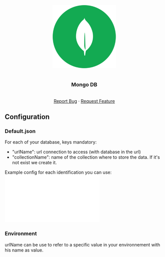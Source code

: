 <div align="center">
    <a href="https://www.kexa.io/addOn/azure">
        <img src="../../images/MongoDB-Logo.png" alt="Logo" width="200">
    </a>

# <h3 align="center">Mongo DB</h3>

  <p align="center">
    <br />
    <a href="https://github.com/4urcloud/Kexa/issues">Report Bug</a>
    ·
    <a href="https://github.com/4urcloud/Kexa/issues">Request Feature</a>
  </p>
</div>

## Configuration

### Default.json

For each of your database, keys mandatory:

- "urlName": url connection to access (with database in the url)
- "collectionName": name of the collection where to store the data. If it's not exist we create it.

Example config for each identification you can use:
![example config for azure](../../config/demo/mongoDB.default.json)

### Environment

urlName can be use to refer to a specific value in your environnement with his name as value.